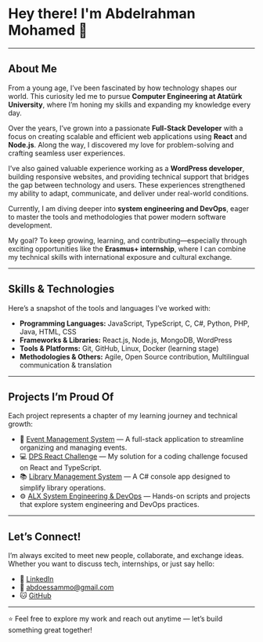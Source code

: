# Hey there! I'm Abdelrahman Mohamed 👋

---

## About Me

From a young age, I’ve been fascinated by how technology shapes our world. This curiosity led me to pursue **Computer Engineering at Atatürk University**, where I’m honing my skills and expanding my knowledge every day.

Over the years, I’ve grown into a passionate **Full-Stack Developer** with a focus on creating scalable and efficient web applications using **React** and **Node.js**. Along the way, I discovered my love for problem-solving and crafting seamless user experiences.

I’ve also gained valuable experience working as a **WordPress developer**, building responsive websites, and providing technical support that bridges the gap between technology and users. These experiences strengthened my ability to adapt, communicate, and deliver under real-world conditions.

Currently, I am diving deeper into **system engineering and DevOps**, eager to master the tools and methodologies that power modern software development.

My goal? To keep growing, learning, and contributing—especially through exciting opportunities like the **Erasmus+ internship**, where I can combine my technical skills with international exposure and cultural exchange.

---

## Skills & Technologies

Here’s a snapshot of the tools and languages I’ve worked with:

- **Programming Languages:** JavaScript, TypeScript, C, C#, Python, PHP, Java, HTML, CSS  
- **Frameworks & Libraries:** React.js, Node.js, MongoDB, WordPress  
- **Tools & Platforms:** Git, GitHub, Linux, Docker (learning stage)  
- **Methodologies & Others:** Agile, Open Source contribution, Multilingual communication & translation  

---

## Projects I’m Proud Of

Each project represents a chapter of my learning journey and technical growth:

- 🚀 [Event Management System](https://github.com/Abdoessam0/event-management-system) — A full-stack application to streamline organizing and managing events.  
- 💻 [DPS React Challenge](https://github.com/Abdoessam0/dps-react-challenge) — My solution for a coding challenge focused on React and TypeScript.  
- 📚 [Library Management System](https://github.com/Abdoessam0/Library-Management-System) — A C# console app designed to simplify library operations.  
- ⚙️ [ALX System Engineering & DevOps](https://github.com/Abdoessam0/alx-system_engineering-devops) — Hands-on scripts and projects that explore system engineering and DevOps practices.  

---

## Let’s Connect!

I’m always excited to meet new people, collaborate, and exchange ideas. Whether you want to discuss tech, internships, or just say hello:

- 🔗 [LinkedIn](http://www.linkedin.com/in/abdo-mo)  
- 📧 abdoessammo@gmail.com  
- 🐱 [GitHub](https://github.com/Abdoessam0)  

---

⭐ Feel free to explore my work and reach out anytime — let’s build something great together!
